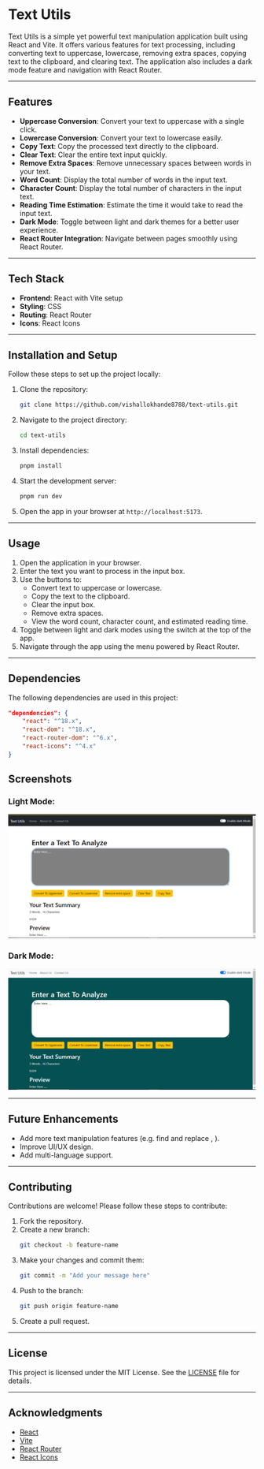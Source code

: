 # Text Utils

Text Utils is a simple yet powerful text manipulation application built using React and Vite. It offers various features for text processing, including converting text to uppercase, lowercase, removing extra spaces, copying text to the clipboard, and clearing text. The application also includes a dark mode feature and navigation with React Router.

---

## Features

- **Uppercase Conversion**: Convert your text to uppercase with a single click.
- **Lowercase Conversion**: Convert your text to lowercase easily.
- **Copy Text**: Copy the processed text directly to the clipboard.
- **Clear Text**: Clear the entire text input quickly.
- **Remove Extra Spaces**: Remove unnecessary spaces between words in your text.
- **Word Count**: Display the total number of words in the input text.
- **Character Count**: Display the total number of characters in the input text.
- **Reading Time Estimation**: Estimate the time it would take to read the input text.
- **Dark Mode**: Toggle between light and dark themes for a better user experience.
- **React Router Integration**: Navigate between pages smoothly using React Router.

---

## Tech Stack

- **Frontend**: React with Vite setup
- **Styling**: CSS
- **Routing**: React Router
- **Icons**: React Icons

---

## Installation and Setup

Follow these steps to set up the project locally:

1. Clone the repository:
   ```bash
   git clone https://github.com/vishallokhande8788/text-utils.git
   ```

2. Navigate to the project directory:
   ```bash
   cd text-utils
   ```

3. Install dependencies:
   ```bash
   pnpm install
   ```

4. Start the development server:
   ```bash
   pnpm run dev
   ```

5. Open the app in your browser at `http://localhost:5173`.

---

## Usage

1. Open the application in your browser.
2. Enter the text you want to process in the input box.
3. Use the buttons to:
   - Convert text to uppercase or lowercase.
   - Copy the text to the clipboard.
   - Clear the input box.
   - Remove extra spaces.
   - View the word count, character count, and estimated reading time.
4. Toggle between light and dark modes using the switch at the top of the app.
5. Navigate through the app using the menu powered by React Router.

---

## Dependencies

The following dependencies are used in this project:

```json
"dependencies": {
    "react": "^18.x",
    "react-dom": "^18.x",
    "react-router-dom": "^6.x",
    "react-icons": "^4.x"
}
```


## Screenshots

### Light Mode:
![Light Mode Screenshot](public/lightmode.png)

### Dark Mode:
![Dark Mode Screenshot](public/darkmode.png)

---

## Future Enhancements

- Add more text manipulation features (e.g. find and replace , ).
- Improve UI/UX design.
- Add multi-language support.

---

## Contributing

Contributions are welcome! Please follow these steps to contribute:

1. Fork the repository.
2. Create a new branch:
   ```bash
   git checkout -b feature-name
   ```
3. Make your changes and commit them:
   ```bash
   git commit -m "Add your message here"
   ```
4. Push to the branch:
   ```bash
   git push origin feature-name
   ```
5. Create a pull request.

---

## License

This project is licensed under the MIT License. See the [LICENSE](LICENSE) file for details.

---

## Acknowledgments

- [React](https://reactjs.org/)
- [Vite](https://vitejs.dev/)
- [React Router](https://reactrouter.com/)
- [React Icons](https://react-icons.github.io/react-icons/)
